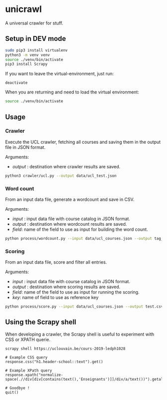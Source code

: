 # unicrawl

A universal crawler for stuff.

## Setup in DEV mode

```bash
sudo pip3 install virtualenv
python3 -m venv venv
source ./venv/bin/activate
pip3 install Scrapy
```

If you want to leave the virtual-environment, just run:
```
deactivate
```

When you are returning and need to load the virtual environment:
````bash
source ./venv/bin/activate
````

## Usage

### Crawler

Execute the UCL crawler, fetching all courses and saving them in the output file in JSON format.

Arguments:

- *output* : destination where crawler results are saved.  

```bash
python3 crawler/ucl.py --output data/ucl_test.json
```

###  Word count

From an input data file, generate a wordcount and save in CSV.

Arguments:
- *input* : input data file with course catalog in JSON format. 
- *output* : destination where wordcount results are saved. 
- *field*: name of the field to use as input for building the word count.

````bash
python process/wordcount.py --input data/ucl_courses.json --output tag_cloud.csv --data content
````

### Scoring

From an input data file, score and filter all entries.

Arguments:
- *input* : input data file with course catalog in JSON format. 
- *output* : destination where scoring results are saved. 
- *field*: name of the field to use as input for running the scoring.
- *key*: name of field to use as reference key

```bash
python process/score.py --input data/ucl_courses.json --output test.csv --key shortname --field content
```

## Using the Scrapy shell

When developing a crawler, the Scrapy shell is useful to experiment with CSS or XPATH querie.

```
scrapy shell https://uclouvain.be/cours-2019-ledph1028

# Example CSS query
response.css("h1.header-school::text").get()

# Example XPath query
response.xpath("normalize-space(.//div[div[contains(text(),'Enseignants')]]/div/a/text())").getall()

# Goodbye !
quit()
``` 